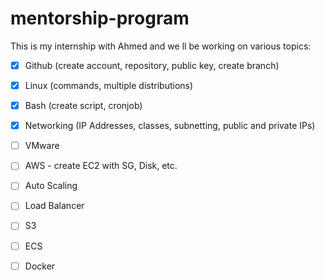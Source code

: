 # mentorship-program

 This is my internship with Ahmed and we ll be working on various topics:

  - [x] Github (create account, repository, public key, create branch)
  - [X] Linux (commands, multiple distributions)
  - [X] Bash (create script, cronjob)
  - [X] Networking (IP Addresses, classes, subnetting, public and private IPs)
  - [ ] VMware
  - [ ] AWS - create EC2 with SG, Disk, etc. 
  - [ ] Auto Scaling
  - [ ] Load Balancer
  - [ ] S3
  - [ ] ECS 
  - [ ] Docker


